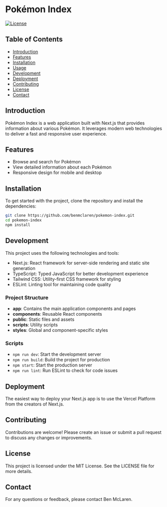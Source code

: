 # Pokémon Index

[![License](https://img.shields.io/badge/license-MIT-blue.svg)](LICENSE)

## Table of Contents

- [Introduction](#introduction)
- [Features](#features)
- [Installation](#installation)
- [Usage](#usage)
- [Development](#development)
- [Deployment](#deployment)
- [Contributing](#contributing)
- [License](#license)
- [Contact](#contact)

## Introduction

Pokémon Index is a web application built with Next.js that provides information about various Pokémon. It leverages modern web technologies to deliver a fast and responsive user experience.

## Features

- Browse and search for Pokémon
- View detailed information about each Pokémon
- Responsive design for mobile and desktop

## Installation

To get started with the project, clone the repository and install the dependencies:

```bash
git clone https://github.com/benmclaren/pokemon-index.git
cd pokemon-index
npm install
```

## Development

This project uses the following technologies and tools:

- Next.js: React framework for server-side rendering and static site generation
- TypeScript: Typed JavaScript for better development experience
- Tailwind CSS: Utility-first CSS framework for styling
- ESLint: Linting tool for maintaining code quality

### Project Structure
- **app**: Contains the main application components and pages
- **components**: Reusable React components
- **public**: Static files and assets
- **scripts**: Utility scripts
- **styles**: Global and component-specific styles

### Scripts
- `npm run dev`: Start the development server
- `npm run build`: Build the project for production
- `npm start`: Start the production server
- `npm run lint`: Run ESLint to check for code issues

## Deployment

The easiest way to deploy your Next.js app is to use the Vercel Platform from the creators of Next.js.

## Contributing

Contributions are welcome! Please create an issue or submit a pull request to discuss any changes or improvements.

## License

This project is licensed under the MIT License. See the LICENSE file for more details.

## Contact

For any questions or feedback, please contact Ben McLaren.
